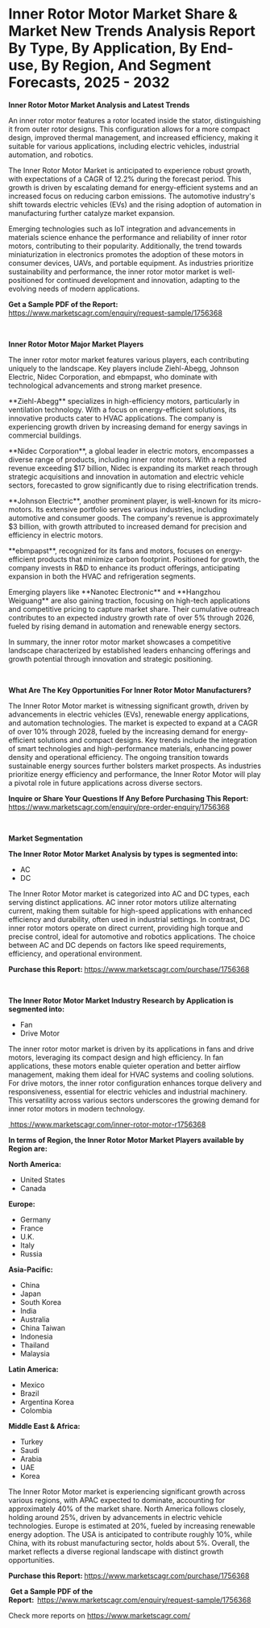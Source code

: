 <p><h1>Inner Rotor Motor Market Share & Market New Trends Analysis Report By Type, By Application, By End-use, By Region, And Segment Forecasts, 2025 - 2032</h1></p><p><strong>Inner Rotor Motor Market Analysis and Latest Trends</strong></p>
<p><p>An inner rotor motor features a rotor located inside the stator, distinguishing it from outer rotor designs. This configuration allows for a more compact design, improved thermal management, and increased efficiency, making it suitable for various applications, including electric vehicles, industrial automation, and robotics.</p><p>The Inner Rotor Motor Market is anticipated to experience robust growth, with expectations of a CAGR of 12.2% during the forecast period. This growth is driven by escalating demand for energy-efficient systems and an increased focus on reducing carbon emissions. The automotive industry's shift towards electric vehicles (EVs) and the rising adoption of automation in manufacturing further catalyze market expansion.</p><p>Emerging technologies such as IoT integration and advancements in materials science enhance the performance and reliability of inner rotor motors, contributing to their popularity. Additionally, the trend towards miniaturization in electronics promotes the adoption of these motors in consumer devices, UAVs, and portable equipment. As industries prioritize sustainability and performance, the inner rotor motor market is well-positioned for continued development and innovation, adapting to the evolving needs of modern applications.</p></p>
<p><strong>Get a Sample PDF of the Report:&nbsp;</strong> <a href="https://www.marketscagr.com/enquiry/request-sample/1756368?utm_campaign=2650&utm_medium=2&utm_source=Github&utm_content=ia&utm_term=10042025&utm_id=inner-rotor-motor">https://www.marketscagr.com/enquiry/request-sample/1756368</a></p>
<p>&nbsp;</p>
<p><strong>Inner Rotor Motor Major Market Players</strong></p>
<p><p>The inner rotor motor market features various players, each contributing uniquely to the landscape. Key players include Ziehl-Abegg, Johnson Electric, Nidec Corporation, and ebmpapst, who dominate with technological advancements and strong market presence.</p><p>**Ziehl-Abegg** specializes in high-efficiency motors, particularly in ventilation technology. With a focus on energy-efficient solutions, its innovative products cater to HVAC applications. The company is experiencing growth driven by increasing demand for energy savings in commercial buildings.</p><p>**Nidec Corporation**, a global leader in electric motors, encompasses a diverse range of products, including inner rotor motors. With a reported revenue exceeding $17 billion, Nidec is expanding its market reach through strategic acquisitions and innovation in automation and electric vehicle sectors, forecasted to grow significantly due to rising electrification trends.</p><p>**Johnson Electric**, another prominent player, is well-known for its micro-motors. Its extensive portfolio serves various industries, including automotive and consumer goods. The company's revenue is approximately $3 billion, with growth attributed to increased demand for precision and efficiency in electric motors.</p><p>**ebmpapst**, recognized for its fans and motors, focuses on energy-efficient products that minimize carbon footprint. Positioned for growth, the company invests in R&D to enhance its product offerings, anticipating expansion in both the HVAC and refrigeration segments.</p><p>Emerging players like **Nanotec Electronic** and **Hangzhou Weiguang** are also gaining traction, focusing on high-tech applications and competitive pricing to capture market share. Their cumulative outreach contributes to an expected industry growth rate of over 5% through 2026, fueled by rising demand in automation and renewable energy sectors.</p><p>In summary, the inner rotor motor market showcases a competitive landscape characterized by established leaders enhancing offerings and growth potential through innovation and strategic positioning.</p></p>
<p>&nbsp;</p>
<p><strong>What Are The Key Opportunities For Inner Rotor Motor Manufacturers?</strong></p>
<p><p>The Inner Rotor Motor market is witnessing significant growth, driven by advancements in electric vehicles (EVs), renewable energy applications, and automation technologies. The market is expected to expand at a CAGR of over 10% through 2028, fueled by the increasing demand for energy-efficient solutions and compact designs. Key trends include the integration of smart technologies and high-performance materials, enhancing power density and operational efficiency. The ongoing transition towards sustainable energy sources further bolsters market prospects. As industries prioritize energy efficiency and performance, the Inner Rotor Motor will play a pivotal role in future applications across diverse sectors.</p></p>
<p><strong>Inquire or Share Your Questions If Any Before Purchasing This Report:</strong> <a href="https://www.marketscagr.com/enquiry/pre-order-enquiry/1756368?utm_campaign=2650&utm_medium=2&utm_source=Github&utm_content=ia&utm_term=10042025&utm_id=inner-rotor-motor">https://www.marketscagr.com/enquiry/pre-order-enquiry/1756368</a></p>
<p>&nbsp;</p>
<p><strong>Market Segmentation</strong></p>
<p><strong>The Inner Rotor Motor Market Analysis by types is segmented into:</strong></p>
<p><ul><li>AC</li><li>DC</li></ul></p>
<p><p>The Inner Rotor Motor market is categorized into AC and DC types, each serving distinct applications. AC inner rotor motors utilize alternating current, making them suitable for high-speed applications with enhanced efficiency and durability, often used in industrial settings. In contrast, DC inner rotor motors operate on direct current, providing high torque and precise control, ideal for automotive and robotics applications. The choice between AC and DC depends on factors like speed requirements, efficiency, and operational environment.</p></p>
<p><strong>Purchase this Report:&nbsp;</strong><a href="https://www.marketscagr.com/purchase/1756368?utm_campaign=2650&utm_medium=2&utm_source=Github&utm_content=ia&utm_term=10042025&utm_id=inner-rotor-motor">https://www.marketscagr.com/purchase/1756368</a></p>
<p>&nbsp;</p>
<p><strong>The Inner Rotor Motor Market Industry Research by Application is segmented into:</strong></p>
<p><ul><li>Fan</li><li>Drive Motor</li></ul></p>
<p><p>The inner rotor motor market is driven by its applications in fans and drive motors, leveraging its compact design and high efficiency. In fan applications, these motors enable quieter operation and better airflow management, making them ideal for HVAC systems and cooling solutions. For drive motors, the inner rotor configuration enhances torque delivery and responsiveness, essential for electric vehicles and industrial machinery. This versatility across various sectors underscores the growing demand for inner rotor motors in modern technology.</p></p>
<p><a href="https://www.marketscagr.com/inner-rotor-motor-r1756368?utm_campaign=2650&utm_medium=2&utm_source=Github&utm_content=ia&utm_term=10042025&utm_id=inner-rotor-motor">&nbsp;https://www.marketscagr.com/inner-rotor-motor-r1756368</a></p>
<p><strong>In terms of Region, the Inner Rotor Motor Market Players available by Region are:</strong></p>
<p>
    <p> <strong> North America: </strong>
        <ul>
            <li>United States</li>
            <li>Canada</li>
        </ul>
        </p> 
    <p> <strong> Europe: </strong>
        <ul>
            <li>Germany</li>
            <li>France</li>
            <li>U.K.</li>
            <li>Italy</li>
            <li>Russia</li>
        </ul>
        </p> 
    <p> <strong> Asia-Pacific: </strong>
        <ul>
            <li>China</li>
            <li>Japan</li>
            <li>South Korea</li>
            <li>India</li>
            <li>Australia</li>
            <li>China Taiwan</li>
            <li>Indonesia</li>
            <li>Thailand</li>
            <li>Malaysia</li>
        </ul>
        </p> 
    <p> <strong> Latin America: </strong>
        <ul>
            <li>Mexico</li>
            <li>Brazil</li>
            <li>Argentina Korea</li>
            <li>Colombia</li>
        </ul>
        </p> 
    <p> <strong> Middle East & Africa: </strong>
        <ul>
            <li>Turkey</li>
            <li>Saudi</li>
            <li>Arabia</li>
            <li>UAE</li>
            <li>Korea</li>
        </ul>
    </p>
    </p>
<p><p>The Inner Rotor Motor market is experiencing significant growth across various regions, with APAC expected to dominate, accounting for approximately 40% of the market share. North America follows closely, holding around 25%, driven by advancements in electric vehicle technologies. Europe is estimated at 20%, fueled by increasing renewable energy adoption. The USA is anticipated to contribute roughly 10%, while China, with its robust manufacturing sector, holds about 5%. Overall, the market reflects a diverse regional landscape with distinct growth opportunities.</p></p>
<p><strong>Purchase this Report: </strong><a href="https://www.marketscagr.com/purchase/1756368?utm_campaign=2650&utm_medium=2&utm_source=Github&utm_content=ia&utm_term=10042025&utm_id=inner-rotor-motor">https://www.marketscagr.com/purchase/1756368</a></p>
<p>&nbsp;<strong>Get a Sample PDF of the Report:&nbsp;&nbsp;</strong><a href="https://www.marketscagr.com/enquiry/request-sample/1756368?utm_campaign=2650&utm_medium=2&utm_source=Github&utm_content=ia&utm_term=10042025&utm_id=inner-rotor-motor">https://www.marketscagr.com/enquiry/request-sample/1756368</a></p>
<p><strong></strong></p>
<p>Check more reports on <a href="https://www.marketscagr.com/?utm_campaign=2650&utm_medium=2&utm_source=Github&utm_content=ia&utm_term=10042025&utm_id=inner-rotor-motor">https://www.marketscagr.com/</a></p>